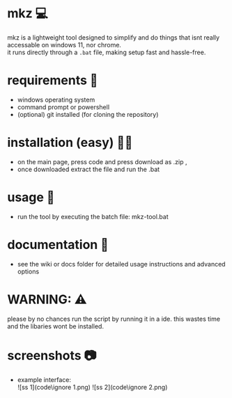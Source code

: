 # mkz 💻
mkz is a lightweight tool designed to simplify and do things that isnt really accessable on windows 11, nor chrome.  
it runs directly through a `.bat` file, making setup fast and hassle-free.  





# requirements 📖
- windows operating system  
- command prompt or powershell
- (optional) git installed (for cloning the repository) 




# installation (easy) 🧑‍🏫
- on the main page, press code and press download as .zip ,
- once downloaded extract the file and run the .bat




# usage 👤
- run the tool by executing the batch file:
  mkz-tool.bat




# documentation 📜
- see the wiki or docs folder for detailed usage instructions and advanced options  





# WARNING: ⚠️
please by no chances run the script by running it in a ide. this wastes time and the libaries wont be installed.



                            

# screenshots 📷
- example interface:  
![ss 1](code\ignore 1.png)
![ss 2](code\ignore 2.png)
